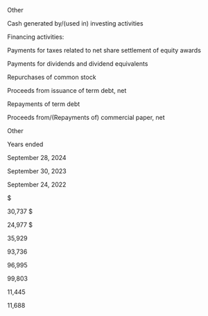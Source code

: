 Other

Cash generated by/(used in) investing activities

Financing activities:

Payments for taxes related to net share settlement of equity awards

Payments for dividends and dividend equivalents

Repurchases of common stock

Proceeds from issuance of term debt, net

Repayments of term debt

Proceeds from/(Repayments of) commercial paper, net

Other

Years ended

September 28,
2024

September 30,
2023

September 24,
2022

$

30,737  $

24,977  $

35,929

93,736

96,995

99,803

11,445

11,688